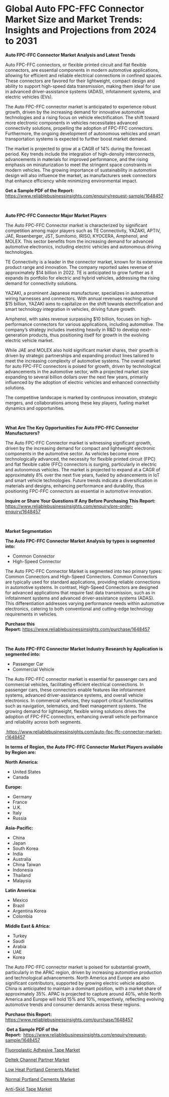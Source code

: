 <p><h1>Global Auto FPC-FFC Connector Market Size and Market Trends: Insights and Projections from 2024 to 2031</h1></p><p><strong>Auto FPC-FFC Connector Market Analysis and Latest Trends</strong></p>
<p><p>Auto FPC-FFC connectors, or flexible printed circuit and flat flexible connectors, are essential components in modern automotive applications, allowing for efficient and reliable electrical connections in confined spaces. These connectors are favored for their lightweight, compact design and ability to support high-speed data transmission, making them ideal for use in advanced driver-assistance systems (ADAS), infotainment systems, and electric vehicles (EVs).</p><p>The Auto FPC-FFC connector market is anticipated to experience robust growth, driven by the increasing demand for innovative automotive technologies and a rising focus on vehicle electrification. The shift toward more electronic components in vehicles necessitates advanced connectivity solutions, propelling the adoption of FPC-FFC connectors. Furthermore, the ongoing development of autonomous vehicles and smart transportation systems is expected to further boost market demand.</p><p>The market is projected to grow at a CAGR of 14% during the forecast period. Key trends include the integration of high-density interconnects, advancements in materials for improved performance, and the rising emphasis on miniaturization to meet the stringent space constraints in modern vehicles. The growing importance of sustainability in automotive design will also influence the market, as manufacturers seek connectors that enhance efficiency while minimizing environmental impact.</p></p>
<p><strong>Get a Sample PDF of the Report:&nbsp;</strong> <a href="https://www.reliablebusinessinsights.com/enquiry/request-sample/1648457?utm_campaign=1563&utm_medium=2&utm_source=Github&utm_content=ia&utm_term=15102024&utm_id=auto-fpc-ffc-connector">https://www.reliablebusinessinsights.com/enquiry/request-sample/1648457</a></p>
<p>&nbsp;</p>
<p><strong>Auto FPC-FFC Connector Major Market Players</strong></p>
<p><p>The Auto FPC-FFC Connector market is characterized by significant competition among major players such as TE Connectivity, YAZAKI, APTIV, JAE, Rosenberger, JST, Sumitomo, IRISO, KYOCERA, Amphenol, and MOLEX. This sector benefits from the increasing demand for advanced automotive electronics, including electric vehicles and autonomous driving technologies.</p><p>TE Connectivity is a leader in the connector market, known for its extensive product range and innovation. The company reported sales revenue of approximately $14 billion in 2022. TE is anticipated to grow further as it expands its portfolio for electric and hybrid vehicles, addressing the rising demand for connectivity solutions.</p><p>YAZAKI, a prominent Japanese manufacturer, specializes in automotive wiring harnesses and connectors. With annual revenues reaching around $15 billion, YAZAKI aims to capitalize on the shift towards electrification and smart technology integration in vehicles, driving future growth.</p><p>Amphenol, with sales revenue surpassing $10 billion, focuses on high-performance connectors for various applications, including automotive. The company’s strategy includes investing heavily in R&D to develop next-generation products, thus positioning itself for growth in the evolving electric vehicle market.</p><p>While JAE and MOLEX also hold significant market shares, their growth is driven by strategic partnerships and expanding product lines tailored to meet the increasing complexity of automotive systems. The overall market for auto FPC-FFC connectors is poised for growth, driven by technological advancements in the automotive sector, with a projected market size expanding to several billion dollars over the next few years, primarily influenced by the adoption of electric vehicles and enhanced connectivity solutions. </p><p>The competitive landscape is marked by continuous innovation, strategic mergers, and collaborations among these key players, fueling market dynamics and opportunities.</p></p>
<p>&nbsp;</p>
<p><strong>What Are The Key Opportunities For Auto FPC-FFC Connector Manufacturers?</strong></p>
<p><p>The Auto FPC-FFC Connector market is witnessing significant growth, driven by the increasing demand for compact and lightweight electronic components in the automotive sector. As vehicles become more technologically advanced, the necessity for flexible printed circuit (FPC) and flat flexible cable (FFC) connectors is surging, particularly in electric and autonomous vehicles. The market is projected to expand at a CAGR of approximately 8% over the next five years, fueled by advancements in IoT and smart vehicle technologies. Future trends indicate a diversification in materials and designs, enhancing performance and durability, thus positioning FPC-FFC connectors as essential in automotive innovation.</p></p>
<p><strong>Inquire or Share Your Questions If Any Before Purchasing This Report:</strong> <a href="https://www.reliablebusinessinsights.com/enquiry/pre-order-enquiry/1648457?utm_campaign=1563&utm_medium=2&utm_source=Github&utm_content=ia&utm_term=15102024&utm_id=auto-fpc-ffc-connector">https://www.reliablebusinessinsights.com/enquiry/pre-order-enquiry/1648457</a></p>
<p>&nbsp;</p>
<p><strong>Market Segmentation</strong></p>
<p><strong>The Auto FPC-FFC Connector Market Analysis by types is segmented into:</strong></p>
<p><ul><li>Common Connector</li><li>High-Speed Connector</li></ul></p>
<p><p>The Auto FPC-FFC Connector Market is segmented into two primary types: Common Connectors and High-Speed Connectors. Common Connectors are typically used for standard applications, providing reliable connections in automotive systems. In contrast, High-Speed Connectors are designed for advanced applications that require fast data transmission, such as in infotainment systems and advanced driver-assistance systems (ADAS). This differentiation addresses varying performance needs within automotive electronics, catering to both conventional and cutting-edge technology requirements in vehicles.</p></p>
<p><strong>Purchase this Report:&nbsp;</strong><a href="https://www.reliablebusinessinsights.com/purchase/1648457?utm_campaign=1563&utm_medium=2&utm_source=Github&utm_content=ia&utm_term=15102024&utm_id=auto-fpc-ffc-connector">https://www.reliablebusinessinsights.com/purchase/1648457</a></p>
<p>&nbsp;</p>
<p><strong>The Auto FPC-FFC Connector Market Industry Research by Application is segmented into:</strong></p>
<p><ul><li>Passenger Car</li><li>Commercial Vehicle</li></ul></p>
<p><p>The Auto FPC-FFC connector market is essential for passenger cars and commercial vehicles, facilitating efficient electrical connections. In passenger cars, these connectors enable features like infotainment systems, advanced driver-assistance systems, and overall vehicle electronics. In commercial vehicles, they support critical functionalities such as navigation, telematics, and fleet management systems. The growing demand for lightweight, flexible wiring solutions drives the adoption of FPC-FFC connectors, enhancing overall vehicle performance and reliability across both segments.</p></p>
<p><a href="https://www.reliablebusinessinsights.com/auto-fpc-ffc-connector-market-r1648457?utm_campaign=1563&utm_medium=2&utm_source=Github&utm_content=ia&utm_term=15102024&utm_id=auto-fpc-ffc-connector">&nbsp;https://www.reliablebusinessinsights.com/auto-fpc-ffc-connector-market-r1648457</a></p>
<p><strong>In terms of Region, the Auto FPC-FFC Connector Market Players available by Region are:</strong></p>
<p>
    <p> <strong> North America: </strong>
        <ul>
            <li>United States</li>
            <li>Canada</li>
        </ul>
        </p> 
    <p> <strong> Europe: </strong>
        <ul>
            <li>Germany</li>
            <li>France</li>
            <li>U.K.</li>
            <li>Italy</li>
            <li>Russia</li>
        </ul>
        </p> 
    <p> <strong> Asia-Pacific: </strong>
        <ul>
            <li>China</li>
            <li>Japan</li>
            <li>South Korea</li>
            <li>India</li>
            <li>Australia</li>
            <li>China Taiwan</li>
            <li>Indonesia</li>
            <li>Thailand</li>
            <li>Malaysia</li>
        </ul>
        </p> 
    <p> <strong> Latin America: </strong>
        <ul>
            <li>Mexico</li>
            <li>Brazil</li>
            <li>Argentina Korea</li>
            <li>Colombia</li>
        </ul>
        </p> 
    <p> <strong> Middle East & Africa: </strong>
        <ul>
            <li>Turkey</li>
            <li>Saudi</li>
            <li>Arabia</li>
            <li>UAE</li>
            <li>Korea</li>
        </ul>
    </p>
    </p>
<p><p>The Auto FPC-FFC connector market is poised for substantial growth, particularly in the APAC region, driven by increasing automotive production and technological advancements. North America and Europe are also significant contributors, supported by growing electric vehicle adoption. China is anticipated to maintain a dominant position, with a market share of approximately 35%. APAC is projected to capture around 40%, while North America and Europe will hold 15% and 10%, respectively, reflecting evolving automotive trends and consumer demands across these regions.</p></p>
<p><strong>Purchase this Report: </strong><a href="https://www.reliablebusinessinsights.com/purchase/1648457?utm_campaign=1563&utm_medium=2&utm_source=Github&utm_content=ia&utm_term=15102024&utm_id=auto-fpc-ffc-connector">https://www.reliablebusinessinsights.com/purchase/1648457</a></p>
<p>&nbsp;<strong>Get a Sample PDF of the Report:&nbsp;&nbsp;</strong><a href="https://www.reliablebusinessinsights.com/enquiry/request-sample/1648457?utm_campaign=1563&utm_medium=2&utm_source=Github&utm_content=ia&utm_term=15102024&utm_id=auto-fpc-ffc-connector">https://www.reliablebusinessinsights.com/enquiry/request-sample/1648457</a></p>
<p><strong></strong></p>
<p><p><a href="https://www.linkedin.com/pulse/evaluating-global-fluoroplastic-adhesive-tape-market-trends-52eme?utm_campaign=1563&utm_medium=2&utm_source=Github&utm_content=ia&utm_term=15102024&utm_id=auto-fpc-ffc-connector">Fluoroplastic Adhesive Tape Market</a></p><p><a href="https://github.com/luckyshygirl/Market-Research-Report-List-6/blob/main/deltek-channel-partner-market.md?utm_campaign=1563&utm_medium=2&utm_source=Github&utm_content=ia&utm_term=15102024&utm_id=auto-fpc-ffc-connector">Deltek Channel Partner Market</a></p><p><a href="https://www.linkedin.com/pulse/unveiling-market-trends-global-low-heat-portland-cements-growth-52muc?utm_campaign=1563&utm_medium=2&utm_source=Github&utm_content=ia&utm_term=15102024&utm_id=auto-fpc-ffc-connector">Low Heat Portland Cements Market</a></p><p><a href="https://www.linkedin.com/pulse/normal-portland-cements-market-penetration-strategies-untapped-0qhfc?utm_campaign=1563&utm_medium=2&utm_source=Github&utm_content=ia&utm_term=15102024&utm_id=auto-fpc-ffc-connector">Normal Portland Cements Market</a></p><p><a href="https://www.linkedin.com/pulse/global-anti-skid-tape-market-product-types-applications-regional-kpzwc?utm_campaign=1563&utm_medium=2&utm_source=Github&utm_content=ia&utm_term=15102024&utm_id=auto-fpc-ffc-connector">Anti-Skid Tape Market</a></p></p>